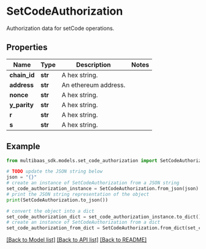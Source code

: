 # SetCodeAuthorization

Authorization data for setCode operations.

## Properties

Name | Type | Description | Notes
------------ | ------------- | ------------- | -------------
**chain_id** | **str** | A hex string. | 
**address** | **str** | An ethereum address. | 
**nonce** | **str** | A hex string. | 
**y_parity** | **str** | A hex string. | 
**r** | **str** | A hex string. | 
**s** | **str** | A hex string. | 

## Example

```python
from multibaas_sdk.models.set_code_authorization import SetCodeAuthorization

# TODO update the JSON string below
json = "{}"
# create an instance of SetCodeAuthorization from a JSON string
set_code_authorization_instance = SetCodeAuthorization.from_json(json)
# print the JSON string representation of the object
print(SetCodeAuthorization.to_json())

# convert the object into a dict
set_code_authorization_dict = set_code_authorization_instance.to_dict()
# create an instance of SetCodeAuthorization from a dict
set_code_authorization_from_dict = SetCodeAuthorization.from_dict(set_code_authorization_dict)
```
[[Back to Model list]](../README.md#documentation-for-models) [[Back to API list]](../README.md#documentation-for-api-endpoints) [[Back to README]](../README.md)


